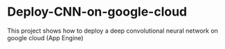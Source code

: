 # Deploy-CNN-on-google-cloud
This project shows how to deploy a deep convolutional neural network on google cloud (App Engine)

